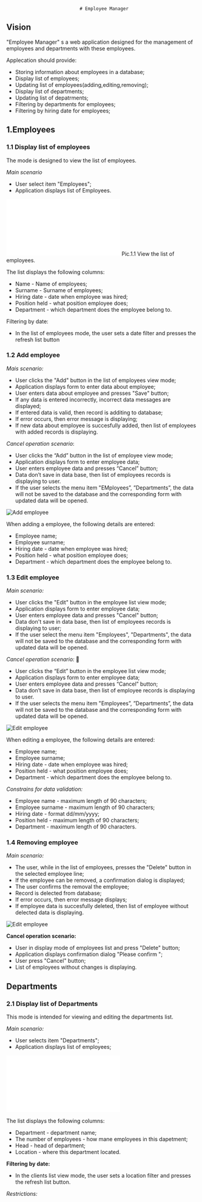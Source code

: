                                # Employee Manager

## Vision

"Employee Manager" s a web application designed for the management of employees and departments with these employees.

Applecation should provide:

- Storing information about employees in a database;
- Display list of employees;
- Updating list of employees(adding,editing,removing);
- Display list of departments;
- Updating list of depatrments;
- Filtering by departments for employees;
- Filtering by hiring date for employees;

## 1.Employees

### 1.1 Display list of employees

The mode is designed to view the list of employees.

*Main scenario*

- User select item "Employees";
- Application displays list of Employees.

![Main menu](/home/alex/pythonProject/image/start.html)
Pic.1.1 View the list of employees.

The list displays the following columns:

- Name - Name of employees;
- Surname - Surname of employees;
- Hiring date - date when employee was hired;
- Position held - what position employee does;
- Department - which department does the employee belong to.

Filtering by date:

- In the list of employees mode, the user sets a date filter and presses the refresh list button

### 1.2 Add employee

*Mais scenario:*

- User clicks the "Add" button in the list of employees view mode;
- Application displays form to enter data about employee;
- User enters data about employee and presses "Save" button;
- If any data is entered incorrectly, incorrect data messages are displayed;
- If entered data is valid, then record is additing to database;
- If error occurs, then error message is displaying;
- If new data about employee is succesfully added, then list of employees with added records is displaying.

*Cancel operation scenario*:

- User clicks the “Add” button in the list of employee view mode;
- Application displays form to enter employee data;
- User enters employee data and presses “Cancel” button;
- Data don’t save in data base, then list of employees records is displaying to user.
- If the user selects the menu item "EMployees”, ”Departments”, the data will not be saved to the database and the corresponding form with updated data will be opened.

![Add employee](/home/alex/WireframeSketcher/wireframing-tutorial/add_employee.screen)

When adding a employee, the following details are entered:

- Employee name;
- Employee surname;
- Hiring date - date when employee was hired;
- Position held - what position employee does;
- Department - which department does the employee belong to.

### 1.3 Edit employee

*Main scenario:*

- User clicks the "Edit" button in the employee list view mode;
- Application displays form to enter employee data;
- User enters employee data and presses "Cancel" button;
- Data don't save in data base, then list of employees records is displaying to user;
- If the user select the menu item "Employees", "Departments", the data will not be saved to the database and the corresponding form with updated data will be opened.

*Cancel operation scenario:*

- User clicks the “Edit” button in the employee list view mode;
- Application displays form to enter employee data;
- User enters employee data and presses “Cancel” button;
- Data don’t save in data base, then list of employee records is displaying to user.
- If the user selects the menu item "Employees”, ”Departments”, the data will not be saved to the database and the corresponding form with updated data will be opened.

![Edit employee](/home/alex/WireframeSketcher/wireframing-tutorial/edit_employee.screen)

When editing a employee, the following details are entered:

- Employee name;
- Employee surname;
- Hiring date - date when employee was hired;
- Position held - what position employee does;
- Department - which department does the employee belong to.

*Constrains for data validation:*

- Employee name - maximum length of 90 characters;
- Employee surname - maximum length of 90 characters;
- Hiring date - format dd/mm/yyyy;
- Position held - maximum length of 90 characters;
- Department - maximum length of 90 characters.

### 1.4 Removing employee

*Main scenario:*

- The user, while in the list of employees, presses the "Delete" button in the selected employee line;
- If the employee can be removed, a confirmation dialog is displayed;
- The user confirms the removal the employee;
- Record is delected from database;
- If error occurs, then error message displays;
- If employee data is succesfully deleted, then list of employee without delected data is displaying. 

![Edit employee](/home/alex/WireframeSketcher/wireframing-tutorial/delete_order.screen)

**Cancel operation scenario:**

- User in display mode of employees list and press "Delete" button;
- Application displays confirmation dialog "Please confirm ";
- User press "Cancel" button;
- List of employees without changes is displaying.

## Departments

### 2.1 Display list of Departments 

This mode is intended for viewing and editing the departments list.

*Main scenario:*

- User selects item "Departments";
- Application displays list of employees;

![Edit employee](/home/alex/pythonProject/image/Departments.pdf)

The list displays the following columns:

- Department - department name;
- The number of employees - how mane employees in this dapetment;
- Head - head of department;
- Location - where this department located.

**Filtering by date:**

- In the clients list view mode, the user sets a location filter and presses the refresh list button.

*Restrictions:*



